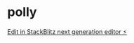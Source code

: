 # polly

[Edit in StackBlitz next generation editor ⚡️](https://stackblitz.com/~/github.com/trungjune/polly)